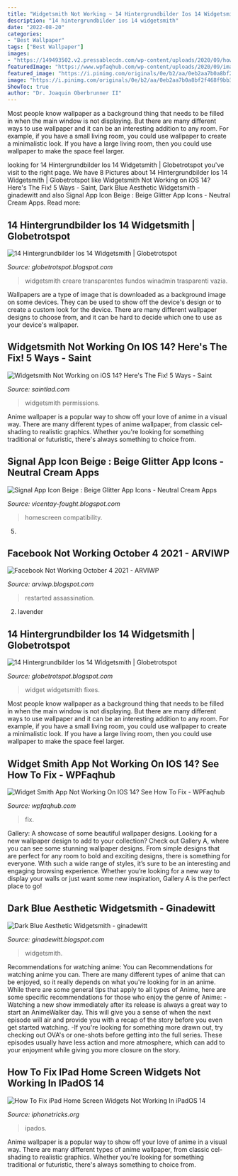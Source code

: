```yaml
---
title: "Widgetsmith Not Working ~ 14 Hintergrundbilder Ios 14 Widgetsmith"
description: "14 hintergrundbilder ios 14 widgetsmith"
date: "2022-08-20"
categories:
- "Best Wallpaper"
tags: ["Best Wallpaper"]
images:
- "https://149493502.v2.pressablecdn.com/wp-content/uploads/2020/09/how-to-fix-iPadOS-14-Home-Screen-Widgets-300x160.jpg"
featuredImage: "https://www.wpfaqhub.com/wp-content/uploads/2020/09/image-137.png"
featured_image: "https://i.pinimg.com/originals/0e/b2/aa/0eb2aa7b0a8bf2f468f9bb3f50cf369a.jpg"
image: "https://i.pinimg.com/originals/0e/b2/aa/0eb2aa7b0a8bf2f468f9bb3f50cf369a.jpg"
ShowToc: true
author: "Dr. Joaquin Oberbrunner II"
---
```



Most people know wallpaper as a background thing that needs to be filled in when the main window is not displaying. But there are many different ways to use wallpaper and it can be an interesting addition to any room. For example, if you have a small living room, you could use wallpaper to create a minimalistic look. If you have a large living room, then you could use wallpaper to make the space feel larger.

	

		
looking for 14 Hintergrundbilder Ios 14 Widgetsmith | Globetrotspot you've visit to the right page. We have 8 Pictures about 14 Hintergrundbilder Ios 14 Widgetsmith | Globetrotspot like Widgetsmith Not Working on iOS 14? Here&#039;s The Fix! 5 Ways - Saint, Dark Blue Aesthetic Widgetsmith - ginadewitt and also Signal App Icon Beige : Beige Glitter App Icons - Neutral Cream Apps. Read more:
		
    
## 14 Hintergrundbilder Ios 14 Widgetsmith | Globetrotspot

<img loading=lazy src="https://www.howtogeek.com/wp-content/uploads/2020/10/iPhone-Home-Screen-with-Empty-and-Transparent-Widgets.png" onerror="this.onerror=null;this.src='https://tse1.mm.bing.net/th?id=OIP.KcxrXSHnh2ebsJBt4UA0oQHaDa&amp;pid=15.1';" alt="14 Hintergrundbilder Ios 14 Widgetsmith | Globetrotspot">

_Source: globetrotspot.blogspot.com_

>widgetsmith creare transparentes fundos winadmin trasparenti vazia. 

	

Wallpapers are a type of image that is downloaded as a background image on some devices. They can be used to show off the device's design or to create a custom look for the device. There are many different wallpaper designs to choose from, and it can be hard to decide which one to use as your device's wallpaper.

    
## Widgetsmith Not Working On IOS 14? Here&#039;s The Fix! 5 Ways - Saint

<img loading=lazy src="https://www.saintlad.com/wp-content/uploads/2020/09/permissions-to-authorize-768x1663.png" onerror="this.onerror=null;this.src='https://tse3.mm.bing.net/th?id=OIP.gMT9vkPmtN0mZ8-p1fkwZQHaQC&amp;pid=15.1';" alt="Widgetsmith Not Working on iOS 14? Here&#039;s The Fix! 5 Ways - Saint">

_Source: saintlad.com_

>widgetsmith permissions. 

	

Anime wallpaper is a popular way to show off your love of anime in a visual way. There are many different types of anime wallpaper, from classic cel-shading to realistic graphics. Whether you're looking for something traditional or futuristic, there's always something to choice from.

    
## Signal App Icon Beige : Beige Glitter App Icons - Neutral Cream Apps

<img loading=lazy src="https://i.pinimg.com/originals/e0/a5/d7/e0a5d75fa850efe1f6ae68e6a1acf1fe.jpg" onerror="this.onerror=null;this.src='https://tse4.mm.bing.net/th?id=OIP.5REhIzqpBWreYru7JtEEbAHaM3&amp;pid=15.1';" alt="Signal App Icon Beige : Beige Glitter App Icons - Neutral Cream Apps">

_Source: vicentay-fought.blogspot.com_

>homescreen compatibility. 

	

5.

    
## Facebook Not Working October 4 2021 - ARVIWP

<img loading=lazy src="https://i.pinimg.com/originals/0e/b2/aa/0eb2aa7b0a8bf2f468f9bb3f50cf369a.jpg" onerror="this.onerror=null;this.src='https://tse2.mm.bing.net/th?id=OIP.2IZmK4P5ZF7T2p0t00rfAgHaEp&amp;pid=15.1';" alt="Facebook Not Working October 4 2021 - ARVIWP">

_Source: arviwp.blogspot.com_

>restarted assassination. 

	

2. lavender 

    
## 14 Hintergrundbilder Ios 14 Widgetsmith | Globetrotspot

<img loading=lazy src="https://img.republicworld.com/republic-prod/stories/images/16006904325f689900971c7.png" onerror="this.onerror=null;this.src='https://tse3.mm.bing.net/th?id=OIP.AXiEkxtFg5oiTWM5vRd1igAAAA&amp;pid=15.1';" alt="14 Hintergrundbilder Ios 14 Widgetsmith | Globetrotspot">

_Source: globetrotspot.blogspot.com_

>widget widgetsmith fixes. 

	

Most people know wallpaper as a background thing that needs to be filled in when the main window is not displaying. But there are many different ways to use wallpaper and it can be an interesting addition to any room. For example, if you have a small living room, you could use wallpaper to create a minimalistic look. If you have a large living room, then you could use wallpaper to make the space feel larger.

    
## Widget Smith App Not Working On IOS 14? See How To Fix - WPFaqhub

<img loading=lazy src="https://www.wpfaqhub.com/wp-content/uploads/2020/09/image-137.png" onerror="this.onerror=null;this.src='https://tse2.mm.bing.net/th?id=OIP.GY4yVWoMvHv6y9XiTyfcXAHaEK&amp;pid=15.1';" alt="Widget Smith App Not Working On IOS 14? See How To Fix - WPFaqhub">

_Source: wpfaqhub.com_

>fix. 

	

Gallery: A showcase of some beautiful wallpaper designs.
Looking for a new wallpaper design to add to your collection? Check out Gallery A, where you can see some stunning wallpaper designs. From simple designs that are perfect for any room to bold and exciting designs, there is something for everyone. With such a wide range of styles, it’s sure to be an interesting and engaging browsing experience. Whether you’re looking for a new way to display your walls or just want some new inspiration, Gallery A is the perfect place to go!





	
	
    
## Dark Blue Aesthetic Widgetsmith - Ginadewitt

<img loading=lazy src="https://www.saintlad.com/wp-content/uploads/2020/09/widgetsmith-featured-image.png" onerror="this.onerror=null;this.src='https://tse1.mm.bing.net/th?id=OIP.PD2YO4d5NWiMea34OHL-tAHaEK&amp;pid=15.1';" alt="Dark Blue Aesthetic Widgetsmith - ginadewitt">

_Source: ginadewitt.blogspot.com_

>widgetsmith. 

	

Recommendations for watching anime: You can
Recommendations for watching anime you can. There are many different types of anime that can be enjoyed, so it really depends on what you're looking for in an anime. While there are some general tips that apply to all types of Anime, here are some specific recommendations for those who enjoy the genre of Anime: 
-Watching a new show immediately after its release is always a great way to start an AnimeWalker day. This will give you a sense of when the next episode will air and provide you with a recap of the story before you even get started watching. 
-If you're looking for something more drawn out, try checking out OVA's or one-shots before getting into the full series. These episodes usually have less action and more atmosphere, which can add to your enjoyment while giving you more closure on the story.

    
## How To Fix IPad Home Screen Widgets Not Working In IPadOS 14

<img loading=lazy src="https://149493502.v2.pressablecdn.com/wp-content/uploads/2020/09/how-to-fix-iPadOS-14-Home-Screen-Widgets-300x160.jpg" onerror="this.onerror=null;this.src='https://tse3.mm.bing.net/th?id=OIP.f1hXw9k0-I-VGt5DHxHnIAAAAA&amp;pid=15.1';" alt="How To Fix iPad Home Screen Widgets Not Working In iPadOS 14">

_Source: iphonetricks.org_

>ipados. 

	

Anime wallpaper is a popular way to show off your love of anime in a visual way. There are many different types of anime wallpaper, from classic cel-shading to realistic graphics. Whether you're looking for something traditional or futuristic, there's always something to choice from.


